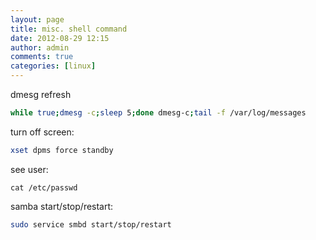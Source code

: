 ```yaml
---
layout: page
title: misc. shell command
date: 2012-08-29 12:15
author: admin
comments: true
categories: [linux]
---
```


dmesg refresh
```bash
while true;dmesg -c;sleep 5;done dmesg-c;tail -f /var/log/messages
```

turn off screen:
```bash
xset dpms force standby
```
see user:

```lastlog
cat /etc/passwd
```

samba start/stop/restart:
```bash
sudo service smbd start/stop/restart
```
